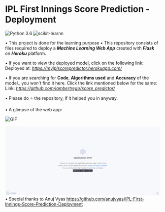 # IPL First Innings Score Prediction - Deployment
![Python 3.6](https://img.shields.io/badge/Python-3.6-brightgreen.svg) ![scikit-learnn](https://img.shields.io/badge/Library-Scikit_Learn-orange.svg)

• This project is done for the learning purpose
• This repository consists of files required to deploy a ___Machine Learning Web App___ created with ___Flask___ on ___Heroku___ platform.

• If you want to view the deployed model, click on the following link:<br />
Deployed at: _https://myiplscorepredictor.herokuapp.com/_

• If you are searching for __Code__, __Algorithms used__ and __Accuracy__ of the model.. you won't find it here. Click the link mentioned below for the same:<br />
Link: _https://github.com/lambertrego/score_predictor/_

• Please do ⭐ the repository, if it helped you in anyway.

• A glimpse of the web app:

 ![GIF](readme_resources/score_prediction.gif)
 


![Heroku-Error](readme_resources/application-error-heroku.png)
• Special thanks to Anuj Vyas
https://github.com/anujvyas/IPL-First-Innings-Score-Prediction-Deployment
